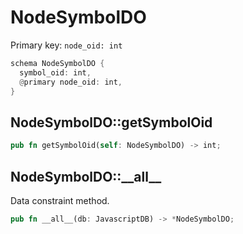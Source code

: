 # NodeSymbolDO

Primary key: `node_oid: int`

```rust
schema NodeSymbolDO {
  symbol_oid: int,
  @primary node_oid: int,
}
```
## NodeSymbolDO::getSymbolOid

```rust
pub fn getSymbolOid(self: NodeSymbolDO) -> int;
```
## NodeSymbolDO::\_\_all\_\_

Data constraint method.

```rust
pub fn __all__(db: JavascriptDB) -> *NodeSymbolDO;
```
